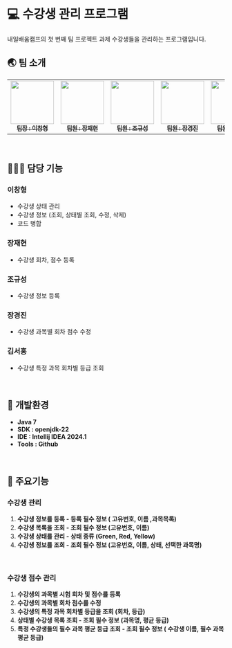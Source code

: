 # 💻 수강생 관리 프로그램
내일배움캠프의 첫 번째 팀 프로젝트 과제 수강생들을 관리하는 프로그램입니다.


## 🌏 팀 소개
<table>
  <tbody>
    <tr>
      <td align="center"><a href="https://github.com/LeeChangHyeong"><img src="https://avatars.githubusercontent.com/u/71262367?v=4" width="100px;" alt=""/><br /><sub><b> 팀장 : 이창형 </b></sub></a><br /></td>
      <td align="center"><a href="https://github.com/JangJaehyeonn"><img src="https://avatars.githubusercontent.com/u/96277705?v=4" width="100px;" alt=""/><br /><sub><b> 팀원 : 장재현 </b></sub></a><br /></td>
      <td align="center"><a href="https://github.com/Imnotcoderdude"><img src="https://avatars.githubusercontent.com/u/154627607?v=4" width="100px;" alt=""/><br /><sub><b> 팀원 : 조규성 </b></sub></a><br /></td>
      <td align="center"><a href="https://github.com/jinny7"><img src="https://avatars.githubusercontent.com/u/152242318?v=4" width="100px;" alt=""/><br /><sub><b> 팀원 : 장경진 </b></sub></a><br /></td>
      <td align="center"><a href="https://github.com/8UNCH"><img src="https://avatars.githubusercontent.com/u/165640107?v=4" width="100px;" alt=""/><br /><sub><b> 팀원 : 김서홍 </b></sub></a><br /></td>
    </tr>
  </tbody>
</table>
<br>

## 👨🏻‍💻 담당 기능
### 이창형<br>
- 수강생 상태 관리<br>
- 수강생 정보 (조회, 상태별 조회, 수정, 삭제)<br>
- 코드 병합<br>

### 장재현<br>
- 수강생 회차, 점수 등록<br>

### 조규성<br>
- 수강생 정보 등록<br>

### 장경진<br>
- 수강생 과목별 회차 점수 수정<br>

### 김서홍<br>
- 수강생 특정 과목 회차별 등급 조회<br>

<br>

## 🔨 개발환경
- **Java 7**
- **SDK : openjdk-22**
- **IDE : Intellij IDEA 2024.1**
- **Tools : Github**
<br>

## 🔔 주요기능
### 수강생 관리
1. **수강생 정보를 등록  - 등록 필수 정보 ( 고유번호, 이름 ,과목목록)**
2. **수강생 목록을 조회 - 조회 필수 정보 (고유번호, 이름)**
3. **수강생 상태를 관리 - 상태 종류 (Green, Red, Yellow)**
4. **수강생 정보를 조회 - 조회 필수 정보 (고유번호, 이름, 상태, 선택한 과목명)**

<br>

### 수강생 점수 관리
1. **수강생의 과목별 시험 회차 및 점수를 등록**
2. **수강생의 과목별 회차 점수를 수정**
3. **수강생의 특정 과목 회차별 등급을 조회 (회차, 등급)**
4. **상태별 수강생 목록 조회 - 조회 필수 정보 (과목명, 평균 등급)**
5. **특정 수강생들의 필수 과목 평균 등급 조회 - 조회 필수 정보 ( 수강생 이름, 필수 과목 평균 등급)**

 
